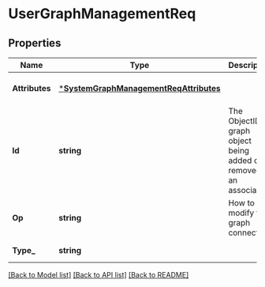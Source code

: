 # UserGraphManagementReq

## Properties
Name | Type | Description | Notes
------------ | ------------- | ------------- | -------------
**Attributes** | [***SystemGraphManagementReqAttributes**](SystemGraphManagementReq_attributes.md) |  | [optional] [default to null]
**Id** | **string** | The ObjectID of graph object being added or removed as an association. | [default to null]
**Op** | **string** | How to modify the graph connection. | [default to null]
**Type_** | **string** |  | [default to null]

[[Back to Model list]](../README.md#documentation-for-models) [[Back to API list]](../README.md#documentation-for-api-endpoints) [[Back to README]](../README.md)


